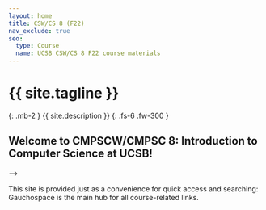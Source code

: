 ```yaml
---
layout: home
title: CSW/CS 8 (F22)
nav_exclude: true
seo:
  type: Course
  name: UCSB CSW/CS 8 F22 course materials
---
```


# {{ site.tagline }}
{: .mb-2 }
{{ site.description }}
{: .fs-6 .fw-300 }

## Welcome to CMPSCW/CMPSC 8: Introduction to Computer Science at UCSB! 

<!--
The link to this webpage is [{{site.url}}{{ site.baseurl }}]({{site.url}}{{ site.baseurl }}).

Use links at the top of this page to access the main course resources (most were mentioned in the [Syllabus]({{site.url}}{{ site.baseurl }}/about/#course-tools)).

<!--Read the ["Getting Started" announcement]({{site.url}}{{ site.baseurl }}/announcements) to know what to do before the first day of class.-->
<!--[Jump to the current week]({{ site.url }}{{ site.baseurl }}/calendar#week-1){: .btn .btn-blue }-->
-->

This site is provided just as a convenience for quick access and searching: Gauchospace is the main hub for all course-related links.

<!--
{% if site.announcements %}
{{ site.announcements.last }}
[Previous Announcements](announcements.md){: .btn .btn-outline .fs-3 }
{% endif %}
-->
